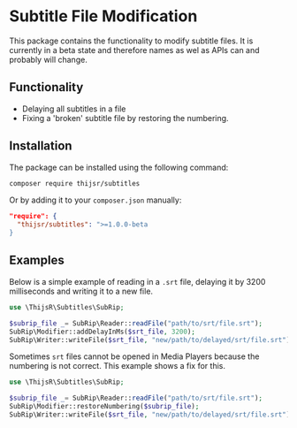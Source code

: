 Subtitle File Modification
==========================

This package contains the functionality to modify subtitle files. It is currently in a beta state and therefore names as wel as APIs can and probably will change.

Functionality
-------------

* Delaying all subtitles in a file
* Fixing a 'broken' subtitle file by restoring the numbering. 

Installation
------------

The package can be installed using the following command:

```bash
composer require thijsr/subtitles
```

Or by adding it to your `composer.json` manually:

```json
"require": {
  "thijsr/subtitles": ">=1.0.0-beta
}
```

Examples
--------

Below is a simple example of reading in a `.srt` file, delaying it by 3200 milliseconds and writing it to a new file.

```php
use \ThijsR\Subtitles\SubRip;

$subrip_file _= SubRip\Reader::readFile("path/to/srt/file.srt");
SubRip\Modifier::addDelayInMs($srt_file, 3200);
SubRip\Writer::writeFile($srt_file, "new/path/to/delayed/srt/file.srt");
```

Sometimes `srt` files cannot be opened in Media Players because the numbering is not correct. This example shows a fix for this.

```php
use \ThijsR\Subtitles\SubRip;

$subrip_file _= SubRip\Reader::readFile("path/to/srt/file.srt");
SubRip\Modifier::restoreNumbering($subrip_file);
SubRip\Writer::writeFile($srt_file, "new/path/to/delayed/srt/file.srt");
```
